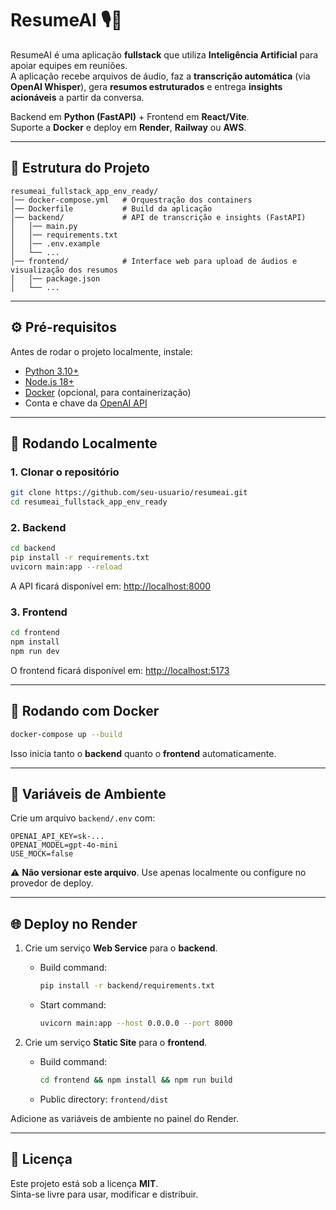 # ResumeAI 🎙️🤖

ResumeAI é uma aplicação **fullstack** que utiliza **Inteligência Artificial** para apoiar equipes em reuniões.  
A aplicação recebe arquivos de áudio, faz a **transcrição automática** (via **OpenAI Whisper**), gera **resumos estruturados** e entrega **insights acionáveis** a partir da conversa.  

Backend em **Python (FastAPI)** + Frontend em **React/Vite**.  
Suporte a **Docker** e deploy em **Render**, **Railway** ou **AWS**.  

---

## 📂 Estrutura do Projeto

```
resumeai_fullstack_app_env_ready/
│── docker-compose.yml   # Orquestração dos containers
│── Dockerfile           # Build da aplicação
│── backend/             # API de transcrição e insights (FastAPI)
│   │── main.py
│   │── requirements.txt
│   │── .env.example
│   └── ...
│── frontend/            # Interface web para upload de áudios e visualização dos resumos
│   │── package.json
│   └── ...
```

---

## ⚙️ Pré-requisitos

Antes de rodar o projeto localmente, instale:

- [Python 3.10+](https://www.python.org/downloads/)
- [Node.js 18+](https://nodejs.org/)
- [Docker](https://docs.docker.com/get-docker/) (opcional, para containerização)
- Conta e chave da [OpenAI API](https://platform.openai.com/)

---

## 🚀 Rodando Localmente

### 1. Clonar o repositório

```bash
git clone https://github.com/seu-usuario/resumeai.git
cd resumeai_fullstack_app_env_ready
```

### 2. Backend

```bash
cd backend
pip install -r requirements.txt
uvicorn main:app --reload
```

A API ficará disponível em: [http://localhost:8000](http://localhost:8000)

### 3. Frontend

```bash
cd frontend
npm install
npm run dev
```

O frontend ficará disponível em: [http://localhost:5173](http://localhost:5173)

---

## 🐳 Rodando com Docker

```bash
docker-compose up --build
```

Isso inicia tanto o **backend** quanto o **frontend** automaticamente.

---

## 🔑 Variáveis de Ambiente

Crie um arquivo `backend/.env` com:

```env
OPENAI_API_KEY=sk-...
OPENAI_MODEL=gpt-4o-mini
USE_MOCK=false
```

⚠️ **Não versionar este arquivo**. Use apenas localmente ou configure no provedor de deploy.

---

## 🌐 Deploy no Render

1. Crie um serviço **Web Service** para o **backend**.  
   - Build command:
     ```bash
     pip install -r backend/requirements.txt
     ```
   - Start command:
     ```bash
     uvicorn main:app --host 0.0.0.0 --port 8000
     ```

2. Crie um serviço **Static Site** para o **frontend**.  
   - Build command:
     ```bash
     cd frontend && npm install && npm run build
     ```
   - Public directory: `frontend/dist`

Adicione as variáveis de ambiente no painel do Render.

---

## 📜 Licença

Este projeto está sob a licença **MIT**.  
Sinta-se livre para usar, modificar e distribuir.
